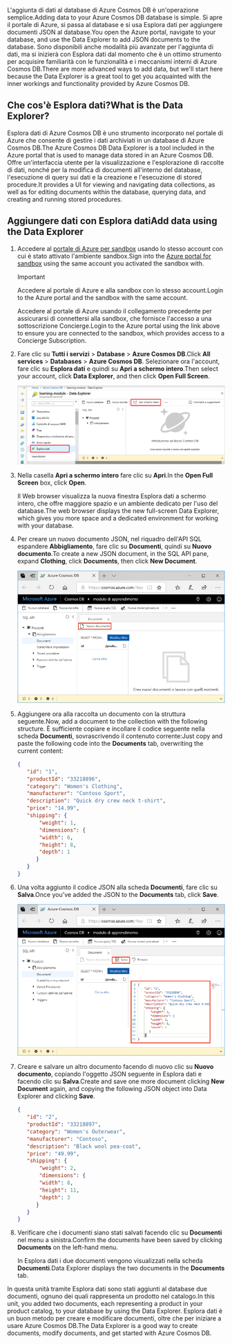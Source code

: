 <span data-ttu-id="cbc40-101">L'aggiunta di dati al database di Azure Cosmos DB è un'operazione semplice.</span><span class="sxs-lookup"><span data-stu-id="cbc40-101">Adding data to your Azure Cosmos DB database is simple.</span></span> <span data-ttu-id="cbc40-102">Si apre il portale di Azure, si passa al database e si usa Esplora dati per aggiungere documenti JSON al database.</span><span class="sxs-lookup"><span data-stu-id="cbc40-102">You open the Azure portal, navigate to your database, and use the Data Explorer to add JSON documents to the database.</span></span> <span data-ttu-id="cbc40-103">Sono disponibili anche modalità più avanzate per l'aggiunta di dati, ma si inizierà con Esplora dati dal momento che è un ottimo strumento per acquisire familiarità con le funzionalità e i meccanismi interni di Azure Cosmos DB.</span><span class="sxs-lookup"><span data-stu-id="cbc40-103">There are more advanced ways to add data, but we'll start here because the Data Explorer is a great tool to get you acquainted with the inner workings and functionality provided by Azure Cosmos DB.</span></span>

## <a name="what-is-the-data-explorer"></a><span data-ttu-id="cbc40-104">Che cos'è Esplora dati?</span><span class="sxs-lookup"><span data-stu-id="cbc40-104">What is the Data Explorer?</span></span>
<span data-ttu-id="cbc40-105">Esplora dati di Azure Cosmos DB è uno strumento incorporato nel portale di Azure che consente di gestire i dati archiviati in un database di Azure Cosmos DB.</span><span class="sxs-lookup"><span data-stu-id="cbc40-105">The Azure Cosmos DB Data Explorer is a tool included in the Azure portal that is used to manage data stored in an Azure Cosmos DB.</span></span> <span data-ttu-id="cbc40-106">Offre un'interfaccia utente per la visualizzazione e l'esplorazione di raccolte di dati, nonché per la modifica di documenti all'interno del database, l'esecuzione di query sui dati e la creazione e l'esecuzione di stored procedure.</span><span class="sxs-lookup"><span data-stu-id="cbc40-106">It provides a UI for viewing and navigating data collections, as well as for editing documents within the database, querying data, and creating and running stored procedures.</span></span>

## <a name="add-data-using-the-data-explorer"></a><span data-ttu-id="cbc40-107">Aggiungere dati con Esplora dati</span><span class="sxs-lookup"><span data-stu-id="cbc40-107">Add data using the Data Explorer</span></span>

1. <span data-ttu-id="cbc40-108">Accedere al [portale di Azure per sandbox](https://portal.azure.com/learn.docs.microsoft.com?azure-portal=true) usando lo stesso account con cui è stato attivato l'ambiente sandbox.</span><span class="sxs-lookup"><span data-stu-id="cbc40-108">Sign into the [Azure portal for sandbox](https://portal.azure.com/learn.docs.microsoft.com?azure-portal=true) using the same account you activated the sandbox with.</span></span>

    > [!IMPORTANT]
    > <span data-ttu-id="cbc40-109">Accedere al portale di Azure e alla sandbox con lo stesso account.</span><span class="sxs-lookup"><span data-stu-id="cbc40-109">Login to the Azure portal and the sandbox with the same account.</span></span>
    >
    > <span data-ttu-id="cbc40-110">Accedere al portale di Azure usando il collegamento precedente per assicurarsi di connettersi alla sandbox, che fornisce l'accesso a una sottoscrizione Concierge.</span><span class="sxs-lookup"><span data-stu-id="cbc40-110">Login to the Azure portal using the link above to ensure you are connected to the sandbox, which provides access to a Concierge Subscription.</span></span>

1. <span data-ttu-id="cbc40-111">Fare clic su **Tutti i servizi** > **Database** > **Azure Cosmos DB**.</span><span class="sxs-lookup"><span data-stu-id="cbc40-111">Click **All services** > **Databases** > **Azure Cosmos DB**.</span></span> <span data-ttu-id="cbc40-112">Selezionare ora l'account, fare clic su **Esplora dati** e quindi su **Apri a schermo intero**.</span><span class="sxs-lookup"><span data-stu-id="cbc40-112">Then select your account, click **Data Explorer**, and then click **Open Full Screen**.</span></span>

   ![Creare nuovi documenti in Esplora dati nel portale di Azure](../media/3-azure-cosmosdb-data-explorer-full-screen.png)

2. <span data-ttu-id="cbc40-114">Nella casella **Apri a schermo intero** fare clic su **Apri**.</span><span class="sxs-lookup"><span data-stu-id="cbc40-114">In the **Open Full Screen** box, click **Open**.</span></span>

    <span data-ttu-id="cbc40-115">Il Web browser visualizza la nuova finestra Esplora dati a schermo intero, che offre maggiore spazio e un ambiente dedicato per l'uso del database.</span><span class="sxs-lookup"><span data-stu-id="cbc40-115">The web browser displays the new full-screen Data Explorer, which gives you more space and a dedicated environment for working with your database.</span></span>

3. <span data-ttu-id="cbc40-116">Per creare un nuovo documento JSON, nel riquadro dell'API SQL espandere **Abbigliamento**, fare clic su **Documenti**, quindi su **Nuovo documento**.</span><span class="sxs-lookup"><span data-stu-id="cbc40-116">To create a new JSON document, in the SQL API pane, expand **Clothing**, click **Documents**, then click **New Document**.</span></span>

   ![Creare nuovi documenti in Esplora dati nel portale di Azure](../media/3-azure-cosmosdb-data-explorer-new-document.png)

4. <span data-ttu-id="cbc40-118">Aggiungere ora alla raccolta un documento con la struttura seguente.</span><span class="sxs-lookup"><span data-stu-id="cbc40-118">Now, add a document to the collection with the following structure.</span></span> <span data-ttu-id="cbc40-119">È sufficiente copiare e incollare il codice seguente nella scheda **Documenti**, sovrascrivendo il contenuto corrente:</span><span class="sxs-lookup"><span data-stu-id="cbc40-119">Just copy and paste the following code into the **Documents** tab, overwriting the current content:</span></span>

     ```json
    {
        "id": "1",
        "productId": "33218896",
        "category": "Women's Clothing",
        "manufacturer": "Contoso Sport",
        "description": "Quick dry crew neck t-shirt",
        "price": "14.99",
        "shipping": {
            "weight": 1,
            "dimensions": {
            "width": 6,
            "height": 8,
            "depth": 1
           }
        }
    }
     ```

5. <span data-ttu-id="cbc40-120">Una volta aggiunto il codice JSON alla scheda **Documenti**, fare clic su **Salva**.</span><span class="sxs-lookup"><span data-stu-id="cbc40-120">Once you've added the JSON to the **Documents** tab, click **Save**.</span></span>

    ![Copiare i dati JSON e fare clic su Salva in Esplora dati nel portale di Azure](../media/3-azure-cosmosdb-data-explorer-save-document.png)

6. <span data-ttu-id="cbc40-122">Creare e salvare un altro documento facendo di nuovo clic su **Nuovo documento**, copiando l'oggetto JSON seguente in Esplora dati e facendo clic su **Salva**.</span><span class="sxs-lookup"><span data-stu-id="cbc40-122">Create and save one more document clicking **New Document** again, and copying the following JSON object into Data Explorer and clicking **Save**.</span></span>

     ```json
    {
        "id": "2",
        "productId": "33218897",
        "category": "Women's Outerwear",
        "manufacturer": "Contoso",
        "description": "Black wool pea-coat",
        "price": "49.99",
        "shipping": {
            "weight": 2,
            "dimensions": {
            "width": 8,
            "height": 11,
            "depth": 3
           }
        }
    }
     ```

7. <span data-ttu-id="cbc40-123">Verificare che i documenti siano stati salvati facendo clic su **Documenti** nel menu a sinistra.</span><span class="sxs-lookup"><span data-stu-id="cbc40-123">Confirm the documents have been saved by clicking **Documents** on the left-hand menu.</span></span>

    <span data-ttu-id="cbc40-124">In Esplora dati i due documenti vengono visualizzati nella scheda **Documenti**.</span><span class="sxs-lookup"><span data-stu-id="cbc40-124">Data Explorer displays the two documents in the **Documents** tab.</span></span>

<span data-ttu-id="cbc40-125">In questa unità tramite Esplora dati sono stati aggiunti al database due documenti, ognuno dei quali rappresenta un prodotto nel catalogo.</span><span class="sxs-lookup"><span data-stu-id="cbc40-125">In this unit, you added two documents, each representing a product in your product catalog, to your database by using the Data Explorer.</span></span> <span data-ttu-id="cbc40-126">Esplora dati è un buon metodo per creare e modificare documenti, oltre che per iniziare a usare Azure Cosmos DB.</span><span class="sxs-lookup"><span data-stu-id="cbc40-126">The Data Explorer is a good way to create documents, modify documents, and get started with Azure Cosmos DB.</span></span>
